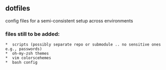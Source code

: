 ## dotfiles
config files for a semi-consistent setup across environments

### files still to be added:
    *  scripts (possibly separate repo or submodule .. no sensitive ones e.g., passwords)
    *  oh-my-zsh themes
    *  vim colorscehemes
    *  bash config

